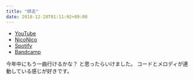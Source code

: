```yaml
---
title: "師走"
date: 2018-12-28T01:11:02+09:00
---
```


- [YouTube](https://www.youtube.com/watch?2SaGAnYOLI8)
- [NicoNico](https://nico.ms/sm34385970)
- [Spotify](https://open.spotify.com/track/3gr21m6pUgf6x9dlLy6WzZ)
- [Bandcamp](https://mikirihasshap.bandcamp.com/track/--97)

今年中にもう一曲行けるかな？ と思ったらいけました。 コードとメロディが連動している感じが好きです。